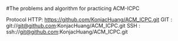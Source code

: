 #The problems and algorithm for practicing ACM-ICPC

Protocol
HTTP: https://github.com/KonjacHuang/ACM_ICPC.git
GIT : git://git@github.com:KonjacHuang/ACM_ICPC.git
SSH : ssh://git@github.com:KonjacHuang/ACM_ICPC.git


